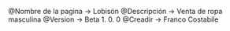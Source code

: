 @Nombre de la pagina -> Lobisón
@Descripción -> Venta de ropa masculina
@Version -> Beta 1. 0. 0 
@Creadir -> Franco Costabile